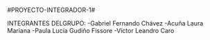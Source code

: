 #PROYECTO-INTEGRADOR-1#

INTEGRANTES DELGRUPO:
-Gabriel Fernando Chávez 
-Acuña Laura Mariana
-Paula Lucía Gudiño Fissore
-Víctor Leandro Caro
